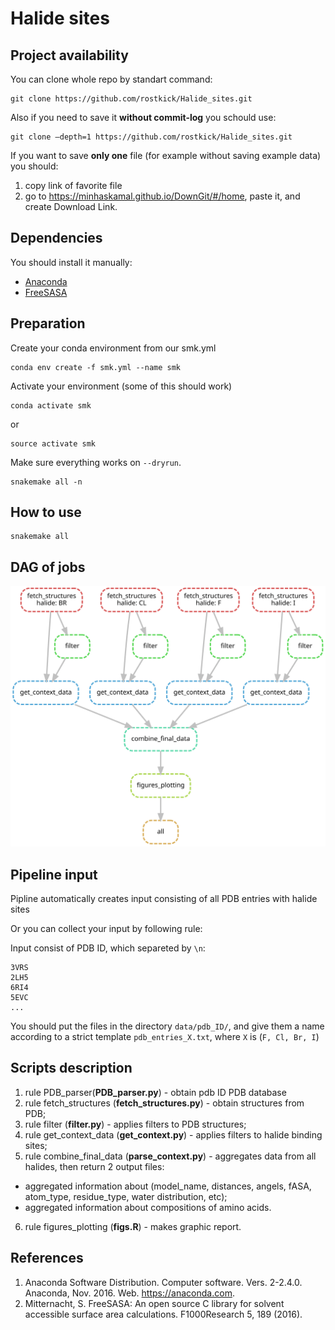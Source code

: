 # Halide sites
## Project availability
You can clone whole repo by standart command:
```
git clone https://github.com/rostkick/Halide_sites.git
```
Also if you need to save it **without commit-log** you schould use:
```
git clone —depth=1 https://github.com/rostkick/Halide_sites.git
```
If you want to save **only one** file (for example without saving example data) you should:
  1) copy link of favorite file
  2) go to https://minhaskamal.github.io/DownGit/#/home, paste it, and create Download Link.
## Dependencies
You should install it manually: 
* [Anaconda](https://www.digitalocean.com/community/tutorials/how-to-install-anaconda-on-ubuntu-18-04-quickstart)
* [FreeSASA](https://freesasa.github.io/)  
## Preparation  
Create your conda environment from our smk.yml  
```
conda env create -f smk.yml --name smk
```
Activate your environment (some of this should work)  
```
conda activate smk
```
or
```
source activate smk
```

Make sure everything works on `--dryrun`.
```
snakemake all -n
```
## How to use
```
snakemake all
```
## DAG of jobs  
![alt text](dag.svg)  
## Pipeline input  
Pipline automatically creates input consisting of all PDB entries with halide sites 

Or you can collect your input by following rule:

Input consist of PDB ID, which separeted by ```\n```:
```
3VRS
2LH5
6RI4
5EVC
...
```
You should put the files in the directory ```data/pdb_ID/```, and give them a name according to a strict template ```pdb_entries_X.txt```, where ```X``` is (```F, Cl, Br, I```)
## Scripts description  
1. rule PDB_parser(**PDB_parser.py**) - obtain pdb ID PDB database
2. rule fetch_structures (**fetch_structures.py**) - obtain structures from PDB;  
3. rule filter (**filter.py**) - applies filters to PDB structures;  
4. rule get_context_data (**get_context.py**) - applies filters to halide binding sites;   
5. rule combine_final_data (**parse_context.py**) - aggregates data from all halides, then return 2 output files:
  * aggregated information about (model_name, distances, angels, fASA, atom_type, residue_type, water distribution, etc);
  * aggregated information about compositions of amino acids.  
6. rule figures_plotting (**figs.R**) - makes graphic report.  
## References  
1. Anaconda Software Distribution. Computer software. Vers. 2-2.4.0. Anaconda, Nov. 2016. Web. <https://anaconda.com>.  
2. Mitternacht, S. FreeSASA: An open source C library for solvent accessible surface area calculations. F1000Research 5, 189 (2016).  
